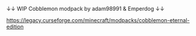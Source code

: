 ↓↓ WIP Cobblemon modpack by adam98991 & Emperdog ↓↓

https://legacy.curseforge.com/minecraft/modpacks/cobblemon-eternal-edition

